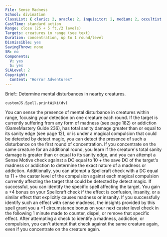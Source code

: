 ```yaml
---
File: Sense Madness
School: divination
ClassList: { cleric: 2, oracle: 2, inquisitor: 2, medium: 2, occultist: 2, paladin: 2, psychic: 2 }
CastTime: standard action
Range: close (25 + 5 ft./2 levels)
Targets: creatures in range (see text)
Duration: concentration, up to 1 round/level
Dismissible: yes
SavingThrow: none
SR: no
Components:
  V: yes
  S: yes
SLALevel: 2
Copyright:
  Content: "Horror Adventures"
---
```

Brief:: Determine mental disturbances in nearby creatures.

```dataviewjs
customJS.Spell.printWiki(dv)
```

You can sense the presence of mental disturbance in creatures within range, focusing your detection on one creature each round. If the target is currently suffering from any form of madness (see page 182) or addiction (GameMastery Guide 236), has total sanity damage greater than or equal to its sanity edge (see page 12), or is under a magical compulsion that could be detected by detect magic, you can detect the presence of such a disturbance on the first round of concentration.  If you concentrate on the same creature for an additional round, you learn if the creature's total sanity damage is greater than or equal to its sanity edge, and you can attempt a Sense Motive check against a DC equal to 10 + the save DC of the target's madness or addiction to determine the exact nature of a madness or addiction. Additionally, you can attempt a Spellcraft check with a DC equal to 11 + the caster level of the compulsion against each magical compulsion currently affecting the target that could be detected by detect magic. If successful, you can identify the specific spell affecting the target. You gain a +4 bonus on your Spellcraft check if the effect is confusion, insanity, or a similar effect that explicitly causes madness or insanity. If you successfully identify such an effect with sense madness, the insights provided  by this spell grant you a +1 circumstance bonus on your next caster level check in the following 1 minute made to counter, dispel, or remove that specific effect. After attempting a check to identify a madness, addiction, or compulsion, you can't attempt that check against the same creature again, even if you concentrate on the creature again.
